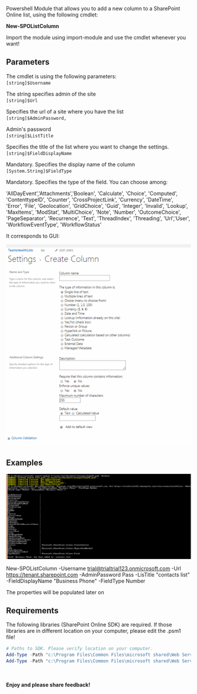 Powershell Module that allows you to add a new column to a SharePoint Online list, using the following cmdlet:

**New-SPOListColumn**

Import the module using import-module and use the cmdlet whenever you want!

 

## Parameters

The cmdlet is using the following parameters:
</br>```[string]$Username```

The string specifies admin of the site
</br>```[string]$Url```

Specifies the url of a site where you have the list
</br>```[string]$AdminPassword,```  

Admin's password
</br>```[string]$ListTitle```

Specifies the title of the list where you want to change the settings.
</br>```[string]$FieldDisplayName```

Mandatory. Specifies the display name of the column
</br>```[System.String]$FieldType```

Mandatory. Specifies the type of the field. You can choose among:

 'AllDayEvent','Attachments','Boolean', 'Calculate', 'Choice', 'Computed', 'ContenttypeID', 'Counter', 'CrossProjectLink', 'Currency', 'DateTime', 'Error', 'File', 'Geolocation', 'GridChoice', 'Guid', 'Integer', 'Invalid', 'Lookup', 'MaxItems', 'ModStat', 'MultiChoice', 'Note', 'Number', 'OutcomeChoice', 'PageSeparator', 'Recurrence', 'Text', 'ThreadIndex', 'Threading', 'Url','User', 'WorkflowEventType', 'WorkflowStatus'

 

It corresponds to GUI:

<img src="../Create a new column in list/NewspoList.png">

## Examples

 <img src="../Create a new column in list/SPOLisstColumn6.PNG">

 New-SPOListColumn -Username trial@trialtrial123.onmicrosoft.com -Url https://tenant.sharepoint.com -AdminPassword Pass -LisTitle "contacts list" -FieldDisplayName "Business Phone" -FieldType Number

 

 The properties will be populated later on

 

 

## Requirements

The following libraries (SharePoint Online SDK) are required. If those libraries are in different location on your computer, please edit the .psm1 file!

 

 

```PowerShell
# Paths to SDK. Please verify location on your computer.   
Add-Type -Path "c:\Program Files\Common Files\microsoft shared\Web Server Extensions\15\ISAPI\Microsoft.SharePoint.Client.dll"    
Add-Type -Path "c:\Program Files\Common Files\microsoft shared\Web Server Extensions\15\ISAPI\Microsoft.SharePoint.Client.Runtime.dll"  
``` 
 


<br/><br/>
<b>Enjoy and please share feedback!</b>

 

 
